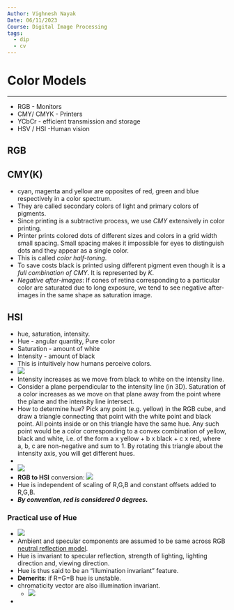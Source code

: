 ```yaml
---
Author: Vighnesh Nayak
Date: 06/11/2023
Course: Digital Image Processing
tags:
  - dip
  - cv
---
```

# Color Models
---
- RGB - Monitors
- CMY/ CMYK - Printers
- YCbCr - efficient transmission and storage
- HSV / HSI -Human vision

## RGB

## CMY(K)
- cyan, magenta and yellow are opposites of red, green and blue respectively in a color spectrum.
- They are called secondary colors of light and primary colors of pigments.
- Since printing is a subtractive process, we use *CMY* extensively in color printing.
- Printer prints colored dots of different sizes and colors in a grid width small spacing. Small spacing makes it impossible for eyes to distinguish dots and they appear as a single color.
- This is called *color half-toning*.
- To save costs black is printed using different pigment even though it is a *full combination of CMY*. It is represented by *K*.
- *Negative after-images*: If cones of retina corresponding to a particular color are saturated due to long exposure, we tend to see negative after-images in the same shape as saturation image.

## HSI
- hue, saturation, intensity.
- Hue - angular quantity, Pure color
- Saturation - amount of white
- Intensity - amount of black
- This is intuitively how humans perceive colors.
- ![](https://lh7-us.googleusercontent.com/0vT9d5zJ2aOvz-vDrmwTNUdN_qITFBAwQDBSvqqpS3I6PbKELv6uA3zrpybkdLedgrQYpy52vSrrSSquJSRnmAdr9Oq_LYACywEYOsnE6JVPgLneD7mfV5aW1QnBPtrHTshb5as5HgBTe8IyKqR-AQ=s2048)
- Intensity increases as we move from black to white on the intensity line.
- Consider a plane perpendicular to the intensity line (in 3D). Saturation of a color increases as we move on that plane away from the point where the plane and the intensity line intersect.
- How to determine hue? Pick any point (e.g. yellow) in the RGB cube, and draw a triangle connecting that point with the white point and black point. All points inside or on this triangle have the same hue. Any such point would be a color corresponding to a convex combination of yellow, black and white, i.e. of the form a x yellow + b x black + c x red, where a, b, c are non-negative and sum to 1. By rotating this triangle about the intensity axis, you will get different hues.
- 
- ![](https://lh7-us.googleusercontent.com/IDReZtVRqLpxYIbekmdiEMKdZLEXQcoptZa6-Te-K49SbjzBTBwrSMbl424a7VOIaZ6_dRmOrgm1NWWViv3cEjgfSg5leYNlhImaT7a0VyxLH2HCo4L4QkTUJIVn9gWeT0ampKXYW4bhgt-coipf2A=s2048)
- **RGB to HSI** conversion: ![](https://lh7-us.googleusercontent.com/CaUfBxpapqCra0Rpyt4BsJbK4BqnSG5cX2GiFAvFlnroBpthfhB95gfm69myIJ3TwEN4McX5G2x5RBj_klxFqdLUG7Ni3O4Bi_Ia-vvGhjRjnQjvApyelQvIk3Z78LrnEtONGqvlRKLVifTmXLpo3w=s2048)
- Hue is independent of scaling of R,G,B and constant offsets added to R,G,B.
- ***By convention, red is considered 0 degrees.***
### Practical use of Hue
- ![](https://lh7-us.googleusercontent.com/kbzZ9Y0i7sYB66lmbpjCrcJyPLfCXUvOYYrxYNOWvsbY1Leu_mFA37wnkABkK2DaDwrfTpo1_HjaO0vi0RXdWibgzQvBGVxGdAPOzuls8J4fbxk5Ntgh8BlQXFd7Rd_0odzAH9tA0dkx8Av0jmT4CA=s2048)
- Ambient and specular components are assumed to be same across RGB [neutral reflection model](Neutral%20Reflection%20Model).
- Hue is invariant to specular reflection, strength of lighting, lighting direction and, viewing direction.
- Hue is thus said to be an “illumination invariant” feature.
- **Demerits**: if R=G=B hue is unstable.
- chromaticity vector are also illumination invariant.
	- ![](https://lh7-us.googleusercontent.com/hrA7Z30PJREX8X0JTrxT2Nh4prQFE0E4Xe-idO2gpvdZ8k-6TVqXENLXALcDVPvtm6twTTTPKC9aH9Uq-D7yNx0MuIRJ0geGdgsvJjDB46iTTKEsr88dgv-slLqMqlmhFs2yG3bc8FPAzwGNauVrIw=s2048)
- 